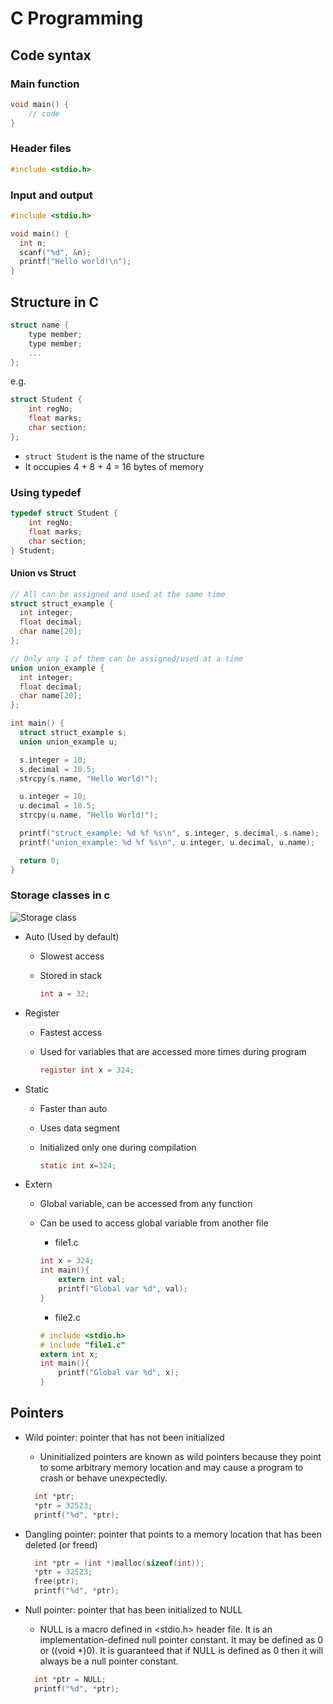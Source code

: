 # C Programming

## Code syntax

### Main function

```c
void main() {
    // code
}
```

### Header files

```c
#include <stdio.h>
```

### Input and output

```c
#include <stdio.h>

void main() {
  int n;
  scanf("%d", &n);
  printf("Hello world!\n");
}
```

## Structure in C

```c
struct name {
    type member;
    type member;
    ...
};
```

e.g.

```c
struct Student {
    int regNo;
    float marks;
    char section;
};
```

- `struct Student` is the name of the structure
- It occupies 4 + 8 + 4 = 16 bytes of memory

### Using typedef

```c
typedef struct Student {
    int regNo;
    float marks;
    char section;
} Student;
```

#### Union vs Struct

```c
// All can be assigned and used at the same time
struct struct_example {
  int integer;
  float decimal;
  char name[20];
};

// Only any 1 of them can be assigned/used at a time
union union_example {
  int integer;
  float decimal;
  char name[20];
};

int main() {
  struct struct_example s;
  union union_example u;

  s.integer = 10;
  s.decimal = 10.5;
  strcpy(s.name, "Hello World!");

  u.integer = 10;
  u.decimal = 10.5;
  strcpy(u.name, "Hello World!");

  printf("struct_example: %d %f %s\n", s.integer, s.decimal, s.name);
  printf("union_example: %d %f %s\n", u.integer, u.decimal, u.name);

  return 0;
}
```

### Storage classes in c

![Storage class](https://media.geeksforgeeks.org/wp-content/cdn-uploads/Storage-Classes-In-C.png)

- Auto (Used by default)
  - Slowest access
  - Stored in stack

    ```c
    int a = 32; 
    ```

- Register
  - Fastest access
  - Used for variables that are accessed more times during program

    ```c
    register int x = 324;
    ```

- Static
  - Faster than auto
  - Uses data segment
  - Initialized only one during compilation

    ```c
    static int x=324;
    ```

- Extern
  - Global variable, can be accessed from any function
  - Can be used to access global variable from another file
    - file1.c

    ```c
    int x = 324;
    int main(){
        extern int val;
        printf("Global var %d", val);
    }
    ```

    - file2.c

    ```c
    # include <stdio.h>
    # include "file1.c"
    extern int x;
    int main(){
        printf("Global var %d", x);
    }
    ```

## Pointers

- Wild pointer: pointer that has not been initialized
  - Uninitialized pointers are known as wild pointers because they point to some arbitrary memory location and may cause a program to crash or behave unexpectedly.
  
  ```c
    int *ptr;
    *ptr = 32523;
    printf("%d", *ptr);
  ```

- Dangling pointer: pointer that points to a memory location that has been deleted (or freed)
  
  ```c
    int *ptr = (int *)malloc(sizeof(int));
    *ptr = 32523;
    free(ptr);
    printf("%d", *ptr);
  ```
  
- Null pointer: pointer that has been initialized to NULL
  - NULL is a macro defined in <stdio.h> header file. It is an implementation-defined null pointer constant. It may be defined as 0 or ((void *)0). It is guaranteed that if NULL is defined as 0 then it will always be a null pointer constant.
  
  ```c
    int *ptr = NULL;
    printf("%d", *ptr);
  ```

